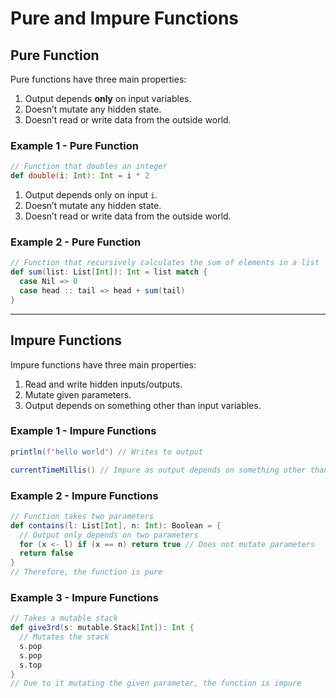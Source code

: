 # Pure and Impure Functions

## **Pure Function**

Pure functions have three main properties:

1. Output depends **only** on input variables.
2. Doesn’t mutate any hidden state.
3. Doesn’t read or write data from the outside world.

### Example 1 - Pure Function

```scala
// Function that doubles an integer
def double(i: Int): Int = i * 2
```

1. Output depends only on input `i`.
2. Doesn’t mutate any hidden state.
3. Doesn’t read or write data from the outside world.

### Example 2 - Pure Function

```scala
// Function that recursively calculates the sum of elements in a list
def sum(list: List[Int]): Int = list match {
  case Nil => 0
  case head :: tail => head + sum(tail)
}
```

---

## **Impure Functions**

Impure functions have three main properties:

1. Read and write hidden inputs/outputs.
2. Mutate given parameters.
3. Output depends on something other than input variables.

### Example 1 - Impure Functions

```scala
println(f"hello world") // Writes to output

currentTimeMillis() // Impure as output depends on something other than input variables
```

### Example 2 - Impure Functions

```scala
// Function takes two parameters
def contains(l: List[Int], n: Int): Boolean = {
  // Output only depends on two parameters
  for (x <- l) if (x == n) return true // Does not mutate parameters
  return false
}
// Therefore, the function is pure
```

### Example 3 - Impure Functions

```scala
// Takes a mutable stack
def give3rd(s: mutable.Stack[Int]): Int {
  // Mutates the stack
  s.pop
  s.pop
  s.top
}
// Due to it mutating the given parameter, the function is impure
```
